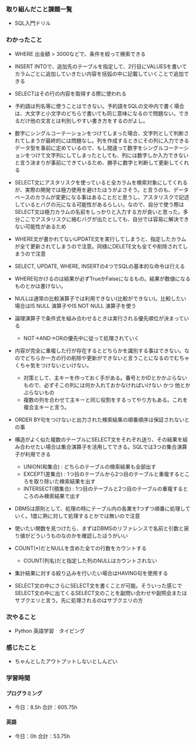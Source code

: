 ### 取り組んだこと課題一覧
- SQL入門ドリル
### わかったこと
- WHERE 出金額 > 3000などで、条件を絞って検索できる

- INSERT INTOで、追加先のテーブルを指定して、2行目にVALUESを書いてカラムごとに追加していきたい内容を括弧の中に記載していくことで追加できる

- SELECTはその行の内容を取得する際に使われる

- 予約語は列名等に使うことはできない。予約語をSQLの文中内で書く場合は、大文字と小文字のどちらで書いても同じ意味になるので問題ない。できるだけ他の文言とは判別しやすい書き方をするのがよし。

- 数字にシングルコーテーションをつけてしまった場合、文字列として判断されてしまうが最終的には問題なし。列を作成するときにその列に入力できるデータ型を事前に定めているので、もし間違って数字をシングルコーテーションをつけて文字列にしてしまったとしても、列には数字しか入力できないと言う決まりが事前にできているため、勝手に数字と判断して更新してくれる

- SELECT文にアスタリスクを使っていると全カラムを検索対象にしてくれるが、実際の開発では極力使用を避けたほうがよさそう。と言うのも、データベースのカラムが変更になる事はあることだと思うし、アスタリスクで記述しているとバグの元になる可能性があるらしい。なので、自分で使う際はSELECT文は極力カラムの名前をしっかりと入力する方が良いと思った。多分ここでアスタリスクに絡むバグが出たとしても、自分では容易に解決できない可能性があるため

- WHERE文が書かれてないUPDATE文を実行してしまうと、指定したカラムが全て更新されてしまうので注意。同様にDELETE文も全てや削除されてしまうので注意

- SELECT, UPDATE, WHERE, INSERTの4つでSQLの基本的な命令は行える

- WHERE句かけるのは結果が必ずTrueかFalseになるもの。結果が数値になるものとかは書けない。

- NULLは通常の比較演算子では利用できない(比較ができない)。比較したい場合はIS NULL 演算子やIS NOT NULL 演算子を使う

- 論理演算子で条件式を組み合わせるときは実行される優先順位が決まっている
	- NOT→AND→ORの優先中に従って処理されていく

- 内容が完全に重複した行が存在するとどちらかを識別する事はできない。なのでどちらか一方の行の削除や更新ができないと言うことになるのでむちゃくちゃ気をつけないといけない。
	- 対策として、主キーを作っておく手がある。番号とかIDとかかぶらないもので、必ずそこの列には何か入れておかなければいけない かつ 他とかぶらないもの
	- 複数の列を合わせて主キーと同じ役割をするってやり方もある。これを複合主キーと言う。

- ORDER BY句をつけないと出力された検索結果の順番順序は保証されないとの事

- 構造がよく似た複数のテーブルにSELECT文をそれぞれ送り、その結果を組み合わせたい場合は集合演算子を活用してできる。SQLでは3つの集合演算子が利用できる
	- UNION(和集合) : どちらのテーブルの検索結果も全部出す
	- EXCEPT(差集合) : 1つ目のテーブルから2つ目のテーブルと重複するところを取り除いた検索結果を出す
	- INTERSECT(積集合) : 1つ目のテーブルと2つ目のテーブルの重複するところのみ検索結果で出す

-  DBMSは原則として、処理の時にテーブル内の各業を1つずつ順番に処理していく。1度に熱に対して処理するとかでは無いので注意

- 使いたい関数を見つけたら、まずはDBMSのリファレンスで名前と引数と戻り値がどういうものなのかを確認したほうがいい

- COUNT(*)だとNULLを含めた全ての行数をカウントする
	- COUNT(列名)だと指定した列のNULLはカウントされない

- 集計結果に対する絞り込みを行いたい場合はHAVING句を使用する

- SELECT文の中にさらにSELECT文を書くことが可能。そういった感じでSELECT文の中に出てくるSELECT文のことを副問い合わせや副照会またはサブクエリと言う。先に処理されるのはサブクエリの方
### 次やること
- Python  英語学習　タイピング
### 感じたこと
- ちゃんとしたアウトプットしないとしんどい
### 学習時間
#### プログラミング
- 今日：8.5h 合計：605.75h
#### 英語
- 今日：0h 合計：53.75h